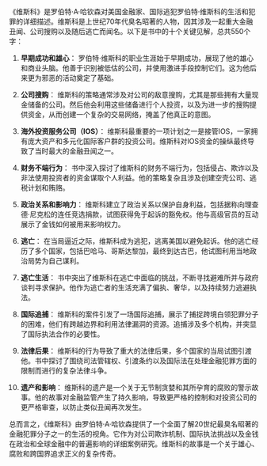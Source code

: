 《维斯科》是罗伯特·A·哈钦森对美国金融家、国际逃犯罗伯特·维斯科的生活和犯罪的详细描述。维斯科是上世纪70年代臭名昭著的人物，因其涉及一起重大金融丑闻、公司搜购以及随后逃亡而闻名。以下是书中的十个关键见解，总共550个字：

1. **早期成功和雄心**：
罗伯特·维斯科的职业生涯始于早期成功，展现了他的雄心和商业头脑。他善于识别被低估的公司，并使用激进手段控制它们。这为他后来更为邪恶的活动奠定了基础。

2. **公司搜购**：
维斯科的策略通常涉及对公司的敌意搜购，尤其是那些拥有大量现金储备的公司。然后他会利用这些储备进行个人投资，以及为进一步的搜购提供资金，从而创建一个复杂的交易网络，掩盖了他真正的意图。

3. **海外投资服务公司（IOS）**：
维斯科最重要的一项计划之一是接管IOS，一家拥有庞大资产和多元化国际客户群的投资公司。维斯科对IOS资金的操纵最终导致了当时最大的金融丑闻之一。

4. **财务不端行为**：
书中深入探讨了维斯科的财务不端行为，包括侵占、欺诈以及非法使用投资者的资金谋取个人利益。他的策略复杂且涉及创建空壳公司、逃税计划和贿赂。

5. **政治关系和影响力**：
维斯科建立了政治关系以保护自身利益，包括据称向理查德·尼克松的连任竞选捐款，试图获得免于起诉的豁免权。他与高级官员的互动展示了金钱如何被用来影响权力。

6. **逃亡**：
在当局逼近之际，维斯科成为逃犯，逃离美国以避免起诉。他的逃亡经历了多个国家，包括巴哈马、哥斯达黎加，最终到达古巴，他试图利用当地政治局势为自己谋利。

7. **逃亡生活**：
书中突出了维斯科在逃亡中面临的挑战，不断寻找避难所并与政府谈判寻求保护。他作为逃亡者的生活充满了偏执、奢华，以及持续努力逃避执法。

8. **国际追捕**：
维斯科的案件引发了一场国际追捕，展示了捕捉跨境白领犯罪分子的困难，他们有跨越边界和利用法律漏洞的资源。追捕涉及多个机构，并突显了国际执法合作的必要性。

9. **法律后果**：
维斯科的行为导致了重大的法律后果，多个国家的当局试图引渡他。书中探讨了围绕司法管辖权、引渡条约以及国际法在处理金融犯罪方面的限制而进行的复杂法律斗争。

10. **遗产和影响**：
维斯科的遗产是一个关于无节制贪婪和其所孕育的腐败的警示故事。他的故事对金融监管产生了持久影响，导致更严格的控制和对投资公司的更严格审查，以防止类似丑闻再次发生。

总而言之，《维斯科》由罗伯特·A·哈钦森提供了一个全面了解20世纪最臭名昭著的金融犯罪分子之一的生活的视角。它作为对公司欺诈机制、国际执法挑战以及金钱在政治和全球金融中的普遍影响的详细案例研究。维斯科的故事是一个关于雄心、腐败和跨国界追求正义的复杂传奇。